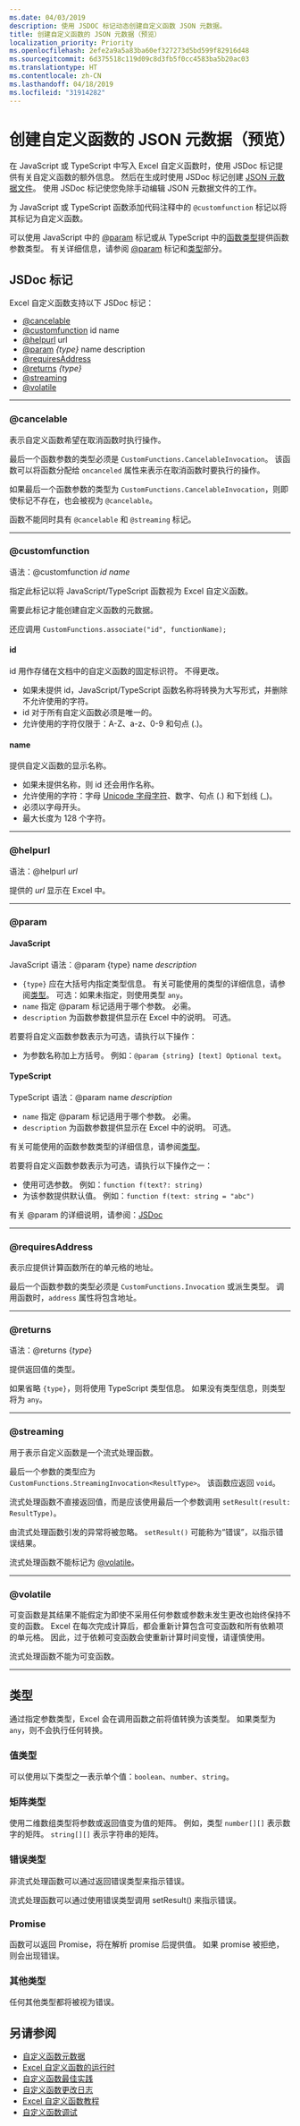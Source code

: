 ```yaml
---
ms.date: 04/03/2019
description: 使用 JSDOC 标记动态创建自定义函数 JSON 元数据。
title: 创建自定义函数的 JSON 元数据（预览）
localization_priority: Priority
ms.openlocfilehash: 2efe2a9a5a83ba60ef327273d5bd599f82916d48
ms.sourcegitcommit: 6d375518c119d09c8d3fb5f0cc4583ba5b20ac03
ms.translationtype: HT
ms.contentlocale: zh-CN
ms.lasthandoff: 04/18/2019
ms.locfileid: "31914282"
---
```

# <a name="create-json-metadata-for-custom-functions-preview"></a>创建自定义函数的 JSON 元数据（预览）

在 JavaScript 或 TypeScript 中写入 Excel 自定义函数时，使用 JSDoc 标记提供有关自定义函数的额外信息。 然后在生成时使用 JSDoc 标记创建 [JSON 元数据文件](custom-functions-json.md)。 使用 JSDoc 标记使您免除手动编辑 JSON 元数据文件的工作。

为 JavaScript 或 TypeScript 函数添加代码注释中的 `@customfunction` 标记以将其标记为自定义函数。

可以使用 JavaScript 中的 [@param](#param) 标记或从 TypeScript 中的[函数类型](https://www.typescriptlang.org/docs/handbook/functions.html)提供函数参数类型。 有关详细信息，请参阅 [@param](#param) 标记和[类型](#types)部分。

## <a name="jsdoc-tags"></a>JSDoc 标记
Excel 自定义函数支持以下 JSDoc 标记：
* [@cancelable](#cancelable)
* [@customfunction](#customfunction) id name
* [@helpurl](#helpurl) url
* [@param](#param) _{type}_ name description
* [@requiresAddress](#requiresAddress)
* [@returns](#returns) _{type}_
* [@streaming](#streaming)
* [@volatile](#volatile)

---
### <a name="cancelable"></a>@cancelable
<a id="cancelable"/>

表示自定义函数希望在取消函数时执行操作。

最后一个函数参数的类型必须是 `CustomFunctions.CancelableInvocation`。 该函数可以将函数分配给 `oncanceled` 属性来表示在取消函数时要执行的操作。

如果最后一个函数参数的类型为 `CustomFunctions.CancelableInvocation`，则即使标记不存在，也会被视为 `@cancelable`。

函数不能同时具有 `@cancelable` 和 `@streaming` 标记。

---
### <a name="customfunction"></a>@customfunction
<a id="customfunction"/>

语法：@customfunction _id_ _name_

指定此标记以将 JavaScript/TypeScript 函数视为 Excel 自定义函数。

需要此标记才能创建自定义函数的元数据。

还应调用 `CustomFunctions.associate("id", functionName);`

#### <a name="id"></a>id 

id 用作存储在文档中的自定义函数的固定标识符。 不得更改。

* 如果未提供 id，JavaScript/TypeScript 函数名称将转换为大写形式，并删除不允许使用的字符。
* id 对于所有自定义函数必须是唯一的。
* 允许使用的字符仅限于：A-Z、a-z、0-9 和句点 (.)。

#### <a name="name"></a>name

提供自定义函数的显示名称。 

* 如果未提供名称，则 id 还会用作名称。
* 允许使用的字符：字母 [Unicode 字母字符](https://www.unicode.org/reports/tr44/tr44-22.html#Alphabetic)、数字、句点 (.) 和下划线 (\_)。
* 必须以字母开头。
* 最大长度为 128 个字符。

---
### <a name="helpurl"></a>@helpurl
<a id="helpurl"/>

语法：@helpurl _url_

提供的 _url_ 显示在 Excel 中。

---
### <a name="param"></a>@param
<a id="param"/>

#### <a name="javascript"></a>JavaScript

JavaScript 语法：@param {type} name _description_

* `{type}` 应在大括号内指定类型信息。 有关可能使用的类型的详细信息，请参阅[类型](##types)。 可选：如果未指定，则使用类型 `any`。
* `name` 指定 @param 标记适用于哪个参数。 必需。
* `description` 为函数参数提供显示在 Excel 中的说明。 可选。

若要将自定义函数参数表示为可选，请执行以下操作：
* 为参数名称加上方括号。 例如：`@param {string} [text] Optional text`。

#### <a name="typescript"></a>TypeScript

TypeScript 语法：@param name _description_

* `name` 指定 @param 标记适用于哪个参数。 必需。
* `description` 为函数参数提供显示在 Excel 中的说明。 可选。

有关可能使用的函数参数类型的详细信息，请参阅[类型](##types)。

若要将自定义函数参数表示为可选，请执行以下操作之一：
* 使用可选参数。 例如：`function f(text?: string)`
* 为该参数提供默认值。 例如：`function f(text: string = "abc")`

有关 @param 的详细说明，请参阅：[JSDoc](http://usejsdoc.org/tags-param.html)

---
### <a name="requiresaddress"></a>@requiresAddress
<a id="requiresAddress"/>

表示应提供计算函数所在的单元格的地址。 

最后一个函数参数的类型必须是 `CustomFunctions.Invocation` 或派生类型。 调用函数时，`address` 属性将包含地址。

---
### <a name="returns"></a>@returns
<a id="returns"/>

语法：@returns {_type_}

提供返回值的类型。

如果省略 `{type}`，则将使用 TypeScript 类型信息。 如果没有类型信息，则类型将为 `any`。

---
### <a name="streaming"></a>@streaming
<a id="streaming"/>

用于表示自定义函数是一个流式处理函数。 

最后一个参数的类型应为 `CustomFunctions.StreamingInvocation<ResultType>`。
该函数应返回 `void`。

流式处理函数不直接返回值，而是应该使用最后一个参数调用 `setResult(result: ResultType)`。

由流式处理函数引发的异常将被忽略。 `setResult()` 可能称为“错误”，以指示错误结果。

流式处理函数不能标记为 [@volatile](#volatile)。

---
### <a name="volatile"></a>@volatile
<a id="volatile"/>

可变函数是其结果不能假定为即使不采用任何参数或参数未发生更改也始终保持不变的函数。 Excel 在每次完成计算后，都会重新计算包含可变函数和所有依赖项的单元格。 因此，过于依赖可变函数会使重新计算时间变慢，请谨慎使用。

流式处理函数不能为可变函数。

---

## <a name="types"></a>类型

通过指定参数类型，Excel 会在调用函数之前将值转换为该类型。 如果类型为 `any`，则不会执行任何转换。

### <a name="value-types"></a>值类型

可以使用以下类型之一表示单个值：`boolean`、`number`、`string`。

### <a name="matrix-type"></a>矩阵类型

使用二维数组类型将参数或返回值变为值的矩阵。 例如，类型 `number[][]` 表示数字的矩阵。 `string[][]` 表示字符串的矩阵。 

### <a name="error-type"></a>错误类型

非流式处理函数可以通过返回错误类型来指示错误。

流式处理函数可以通过使用错误类型调用 setResult() 来指示错误。

### <a name="promise"></a>Promise

函数可以返回 Promise，将在解析 promise 后提供值。 如果 promise 被拒绝，则会出现错误。

### <a name="other-types"></a>其他类型

任何其他类型都将被视为错误。

## <a name="see-also"></a>另请参阅

* [自定义函数元数据](custom-functions-json.md)
* [Excel 自定义函数的运行时](custom-functions-runtime.md)
* [自定义函数最佳实践](custom-functions-best-practices.md)
* [自定义函数更改日志](custom-functions-changelog.md)
* [Excel 自定义函数教程](../tutorials/excel-tutorial-create-custom-functions.md)
* [自定义函数调试](custom-functions-debugging.md)
